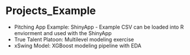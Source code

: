 # Projects_Example
- Pitching App Example: ShinyApp - Example CSV can be loaded into R enviorment and used with the ShinyApp
- True Talent Platoon: Multilevel modeling exercise
- xSwing Model: XGBoost modeling pipeline with EDA
